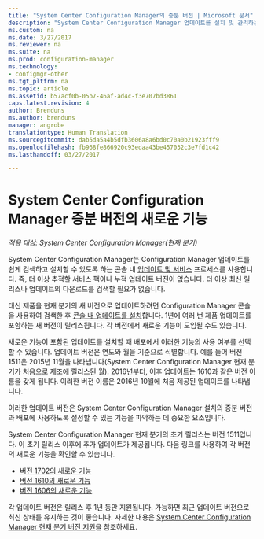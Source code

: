 ```yaml
---
title: "System Center Configuration Manager의 증분 버전 | Microsoft 문서"
description: "System Center Configuration Manager 업데이트를 설치 및 관리하는 방법을 알아봅니다."
ms.custom: na
ms.date: 3/27/2017
ms.reviewer: na
ms.suite: na
ms.prod: configuration-manager
ms.technology:
- configmgr-other
ms.tgt_pltfrm: na
ms.topic: article
ms.assetid: b57acf0b-05b7-46af-ad4c-f3e707bd3861
caps.latest.revision: 4
author: Brenduns
ms.author: brenduns
manager: angrobe
translationtype: Human Translation
ms.sourcegitcommit: dab5da5a4b5dfb3606a8a6bd0c70a0b21923fff9
ms.openlocfilehash: fb968fe866920c93edaa43be457032c3e7fd1c42
ms.lasthandoff: 03/27/2017

---
```

# <a name="whats-new-in-system-center-configuration-manager-incremental-versions"></a>System Center Configuration Manager 증분 버전의 새로운 기능

*적용 대상: System Center Configuration Manager(현재 분기)*




 System Center Configuration Manager는 Configuration Manager 업데이트를 쉽게 검색하고 설치할 수 있도록 하는 콘솔 내 [업데이트 및 서비스](/sccm/core/servers/manage/updates) 프로세스를 사용합니다. 즉, 더 이상 추적할 서비스 팩이나 누적 업데이트 버전이 없습니다. 더 이상 최신 릴리스나 업데이트의 다운로드를 검색할 필요가 없습니다.

 대신 제품을 현재 분기의 새 버전으로 업데이트하려면 Configuration Manager 콘솔을 사용하여 검색한 후 [콘솔 내 업데이트를 설치](../../../core/servers/manage/install-in-console-updates.md)합니다. 1년에 여러 번 제품 업데이트를 포함하는 새 버전이 릴리스됩니다. 각 버전에서 새로운 기능이 도입될 수도 있습니다.  

 새로운 기능이 포함된 업데이트를 설치할 때 배포에서 이러한 기능의 사용 여부를 선택할 수 있습니다. 업데이트 버전은 연도와 월을 기준으로 식별합니다. 예를 들어 버전 1511은 2015년 11월을 나타냅니다(System Center Configuration Manager 현재 분기가 처음으로 제조에 릴리스된 월). 2016년부터, 이후 업데이트는 1610과 같은 버전 이름을 갖게 됩니다. 이러한 버전 이름은 2016년 10월에 처음 제공된 업데이트를 나타냅니다.

 이러한 업데이트 버전은 System Center Configuration Manager 설치의 증분 버전과 배포에 사용하도록 설정할 수 있는 기능을 파악하는 데 중요한 요소입니다.

 System Center Configuration Manager 현재 분기의 초기 릴리스는 버전 1511입니다. 이 초기 릴리스 이후에 추가 업데이트가 제공됩니다. 다음 링크를 사용하여 각 버전의 새로운 기능을 확인할 수 있습니다.
  - [버전 1702의 새로운 기능](../../../core/plan-design/changes/whats-new-in-version-1702.md)
  - [버전 1610의 새로운 기능](../../../core/plan-design/changes/whats-new-in-version-1610.md)
  - [버전 1606의 새로운 기능](../../../core/plan-design/changes/whats-new-in-version-1606.md)  

<!-- 
  - [What's new in version 1602](../../../core/plan-design/changes/whats-new-in-version-1602.md)
-->

 각 업데이트 버전은 릴리스 후 1년 동안 지원됩니다. 가능하면 최근 업데이트 버전으로 최신 상태를 유지하는 것이 좋습니다. 자세한 내용은 [System Center Configuration Manager 현재 분기 버전 지원](../../../core/servers/manage/current-branch-versions-supported.md)을 참조하세요.  

